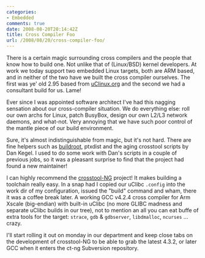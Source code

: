 ```yaml
---
categories:
- Embedded
comments: true
date: 2008-08-20T20:14:42Z
title: Cross Compiler Foo
url: /2008/08/20/cross-compiler-foo/
---
```


There is a certain magic surrounding cross compilers and the people that
know how to build one.  Not unlike that of (Linux/BSD) kernel
developers.  At work we today support two embedded Linux targets, both
are ARM based, and in neither of the two have we built the cross
compiler ourselves.  The first was ye' old 2.95 based from
[uClinux.org][1] and the second we had a consultant build for us.  Lame!

Ever since I was appointed software architect I've had this nagging
sensation about our cross-compiler situation.  We do everything else:
roll our own archs for Linux, patch BusyBox, design our own L2/L3
network daemons, and what-not.  Very annoying that we have such poor
control of the mantle piece of our build environment.

Sure, it's almost indistinguishable from magic, but it's not hard.
There are fine helpers such as [buildroot][2], ptxdist and the aging
crosstool scripts by Dan Kegel.  I used to do some work with Dan's
scripts in a couple of previous jobs, so it was a pleasant surprise to
find that the project had found a new maintainer!

I can highly recommend the [crosstool-NG][3] project!  It makes building
a toolchain really easy.  In a snap had I copied our uClibc `.config`
into the work dir of my configuration, issued the "build" command and
wham, there it was a coffee break later.  A working GCC v4.2.4 cross
compiler for Arm Xscale (big-endian) with built-in uClibc (no more GLIBC
madness and separate uClibc builds in our tree), not to mention an all
you can eat buffe of extra tools for the target: `strace`, `gdb` &
`gdbserver`, `libdmalloc`, `ncurses`&nbsp;... crazy.

I'll start rolling it out on monday in our department and keep close
tabs on the development of crosstool-NG to be able to grab the
latest 4.3.2, or later GCC when it enters the ct-ng Subversion
repository.

[1]: http://www.uclinux.org/
[2]: http://buildroot.uclibc.org/
[3]: http://crosstool-ng.org/
